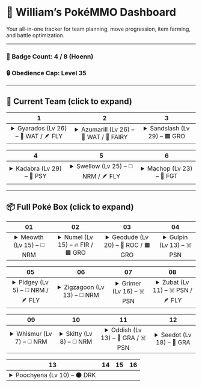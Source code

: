 # 🧢 William’s PokéMMO Dashboard  
Your all-in-one tracker for team planning, move progression, item farming, and battle optimization.

---

### 🏅 Badge Count: 4 / 8 (Hoenn)  
### 🔒 Obedience Cap: Level 35

---

## 🔹 Current Team (click to expand)

| 1 | 2 | 3 |
|:-:|:-:|:-:|
| <details><summary>Gyarados (Lv 26) – 🌊 WAT / 🪶 FLY</summary>- View Stats</details> | <details><summary>Azumarill (Lv 26) – 🌊 WAT / 🧚 FAIRY</summary>- View Stats</details> | <details><summary>Sandslash (Lv 29) – 🟫 GRO</summary>- View Stats</details> |

| 4 | 5 | 6 |
|:-:|:-:|:-:|
| <details><summary>Kadabra (Lv 29) – 🔮 PSY</summary>- View Stats</details> | <details><summary>Swellow (Lv 25) – ◻️ NRM / 🪶 FLY</summary>- View Stats</details> | <details><summary>Machop (Lv 23) – 🥊 FGT</summary>- View Stats</details> |

---

## 📦 Full Poké Box (click to expand)

| 01 | 02 | 03 | 04 |
|:--:|:--:|:--:|:--:|
| <details><summary>Meowth (Lv 15) – ◻️ NRM</summary><br>- View Stats<br>- **Base Stats:** HP: 40 \| Atk: 45 \| Def: 35 \| SpA: 40 \| SpD: 40 \| Spe: 90</details> | <details><summary>Numel (Lv 15) – 🔥 FIR / 🟫 GRO</summary><br>- View Stats<br>- **Base Stats:** HP: 60 \| Atk: 60 \| Def: 40 \| SpA: 65 \| SpD: 45 \| Spe: 35</details> | <details><summary>Geodude (Lv 20) – 🗿 ROC / 🟫 GRO</summary><br>- View Stats<br>- **Base Stats:** HP: 40 \| Atk: 80 \| Def: 100 \| SpA: 30 \| SpD: 30 \| Spe: 20</details> | <details><summary>Gulpin (Lv 13) – ☠️ PSN</summary><br>- View Stats<br>- **Base Stats:** HP: 70 \| Atk: 43 \| Def: 53 \| SpA: 43 \| SpD: 65 \| Spe: 40</details> |

| 05 | 06 | 07 | 08 |
|:--:|:--:|:--:|:--:|
| <details><summary>Pidgey (Lv 5) – ◻️ NRM / 🪶 FLY</summary><br>- View Stats<br>- **Base Stats:** HP: 40 \| Atk: 45 \| Def: 40 \| SpA: 35 \| SpD: 35 \| Spe: 56</details> | <details><summary>Zigzagoon (Lv 13) – ◻️ NRM</summary><br>- View Stats<br>- **Base Stats:** HP: 38 \| Atk: 30 \| Def: 41 \| SpA: 30 \| SpD: 41 \| Spe: 60</details> | <details><summary>Grimer (Lv 16) – ☠️ PSN</summary><br>- View Stats<br>- **Base Stats:** HP: 80 \| Atk: 80 \| Def: 50 \| SpA: 40 \| SpD: 50 \| Spe: 25</details> | <details><summary>Zubat (Lv 11) – ☠️ PSN / 🪶 FLY</summary><br>- View Stats<br>- **Base Stats:** HP: 40 \| Atk: 45 \| Def: 35 \| SpA: 30 \| SpD: 40 \| Spe: 55</details> |

| 09 | 10 | 11 | 12 |
|:--:|:--:|:--:|:--:|
| <details><summary>Whismur (Lv 7) – ◻️ NRM</summary><br>- View Stats<br>- **Base Stats:** HP: 64 \| Atk: 51 \| Def: 23 \| SpA: 51 \| SpD: 23 \| Spe: 28</details> | <details><summary>Skitty (Lv 8) – ◻️ NRM</summary><br>- View Stats<br>- **Base Stats:** HP: 50 \| Atk: 45 \| Def: 45 \| SpA: 35 \| SpD: 35 \| Spe: 50</details> | <details><summary>Oddish (Lv 13) – 🌿 GRA / ☠️ PSN</summary><br>- View Stats<br>- **Base Stats:** HP: 45 \| Atk: 50 \| Def: 55 \| SpA: 75 \| SpD: 65 \| Spe: 30</details> | <details><summary>Seedot (Lv 18) – 🌿 GRA</summary><br>- View Stats<br>- **Base Stats:** HP: 40 \| Atk: 40 \| Def: 50 \| SpA: 30 \| SpD: 30 \| Spe: 30</details> |

| 13 | 14 | 15 | 16 |
|:--:|:--:|:--:|:--:|
| <details><summary>Poochyena (Lv 10) – 🌑 DRK</summary><br>- View Stats<br>- **Base Stats:**
